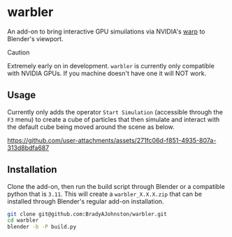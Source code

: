 # warbler

An add-on to bring interactive GPU simuilations via NVIDIA's [warp](https://github.com/NVIDIA/warp) to Blender's viewport.

> [!CAUTION]
> Extremely early on in development.
> `warbler` is currently only compatible with NVIDIA GPUs. If you machine doesn't have one it will NOT work.

## Usage

Currently only adds the operator `Start Simulation` (accessible through the `F3` menu) to create a cube of particles that then simulate and interact with the default cube being moved around the scene as below.

https://github.com/user-attachments/assets/271fc06d-f851-4935-807a-313d8bdfa687

## Installation

Clone the add-on, then run the build script through Blender or a compatible python that is `3.11`. This will create a `warbler_X.X.X.zip` that can be installed through Blender's regular add-on installation.

```bash
git clone git@github.com:BradyAJohnston/warbler.git
cd warbler
blender -b -P build.py
```
